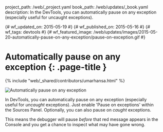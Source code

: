 project_path: /web/_project.yaml
book_path: /web/updates/_book.yaml
description: In the DevTools, you can automatically pause on any exception (especially useful for uncaught exceptions).

{# wf_updated_on: 2015-05-19 #}
{# wf_published_on: 2015-05-16 #}
{# wf_tags: devtools #}
{# wf_featured_image: /web/updates/images/2015-05-20-automatically-pause-on-any-exception/pause-on-exception.gif #}

# Automatically pause on any exception {: .page-title }

{% include "web/_shared/contributors/umarhansa.html" %}


<img src="/web/updates/images/2015-05-20-automatically-pause-on-any-exception/pause-on-exception.gif" alt="Automatically pause on any exception">

In DevTools, you can automatically pause on any exception (especially useful for <em>uncaught</em> exceptions). Just enable 'Pause on exceptions' within the Sources Panel. Optionally, you can also pause on <em>caught</em> exceptions.

This means the debugger will pause <em>before</em> that red message appears in the Console and you get a chance to inspect what may have gone wrong.


